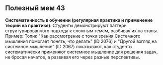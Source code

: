 ## Полезный мем 43

**Систематичность в обучении (регулярная практика и применение теорий на практике)**: Студенты демонстрируют паттерн структурированного подхода к сложным темам, разбивая их на этапы. Пример: Топик "Как рассмотрение с точки зрения Системного мышления помогает понять, что делать" (ID 2076) и "Другой взгляд на системное мышление" (ID 2067) показывают, как студенты систематически применяют системное мышление для решения задач, не бросая начатое, а развивая его через разные перспективы.